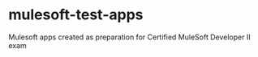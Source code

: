 # mulesoft-test-apps
Mulesoft apps created as preparation for Certified MuleSoft Developer II  exam

